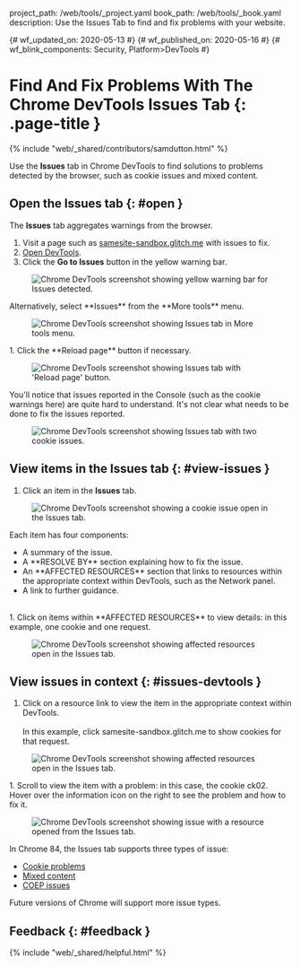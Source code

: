 project_path: /web/tools/_project.yaml
book_path: /web/tools/_book.yaml
description: Use the Issues Tab to find and fix problems with your website.

{# wf_updated_on: 2020-05-13 #}
{# wf_published_on: 2020-05-16 #}
{# wf_blink_components: Security, Platform>DevTools #}

# Find And Fix Problems With The Chrome DevTools Issues Tab {: .page-title }

{% include "web/_shared/contributors/samdutton.html" %}

Use the **Issues** tab in Chrome DevTools to find solutions to problems detected 
by the browser, such as cookie issues and mixed content.

## Open the Issues tab {: #open }

The **Issues** tab aggregates warnings from the browser. 

1. Visit a page such as <a href="https://samesite-sandbox.glitch.me/" 
title="SameSite cookie tests">samesite-sandbox.glitch.me</a> with issues to fix. 
1. [Open DevTools](/web/tools/chrome-devtools/open). 
1. Click the **Go to Issues** button in the yellow warning bar. 
  <figure>
   <img src="/web/tools/chrome-devtools/issues-tab/images/open-issues-tab.png"
        alt="Chrome DevTools screenshot showing yellow warning bar for Issues 
        detected."/>
  <!--        <figcaption>
     <b>Figure 1</b>. Open the <strong>Issues</strong> tab with the 
     <strong>Go to Issues</strong> button.
   </figcaption> -->
  </figure>
  Alternatively, select **Issues** from the **More tools** menu.
  <figure>
   <img src="/web/tools/chrome-devtools/issues-tab/images/more-tools-menu.png"
        alt="Chrome DevTools screenshot showing Issues tab in More tools menu."/>
  <!--      <figcaption>
     <b>Figure 2</b>. Open the <strong>Issues</strong> tab from the 
     <strong>More tools</strong> menu.
   </figcaption> -->
  </figure>
1. Click the **Reload page** button if necessary.
  <figure>
   <img src="/web/tools/chrome-devtools/issues-tab/images/issues-tab-before-reload.png"
        alt="Chrome DevTools screenshot showing Issues tab with 'Reload page' button."/>
  <!--      <figcaption>
     <b>Figure 2</b>. Open the <strong>Issues</strong> tab from the 
     <strong>More tools</strong> menu.
   </figcaption> -->
  </figure>
  You'll notice that issues reported in the Console (such as the cookie warnings here) are quite 
  hard to understand. It's not clear what needs to be done to fix the issues reported.
  <figure>
 <img src="/web/tools/chrome-devtools/issues-tab/images/issues-tab-after-reload.png"
      alt="Chrome DevTools screenshot showing Issues tab with two 
           cookie issues."/>
<!--      <figcaption>
   <b>Figure 2</b>. Open the <strong>Issues</strong> tab from the 
   <strong>More tools</strong> menu.
 </figcaption> -->
</figure>

## View items in the Issues tab {: #view-issues }

1. Click an item in the **Issues** tab.
<figure>
 <img src="/web/tools/chrome-devtools/issues-tab/images/issues-tab-issue-open.png"
      alt="Chrome DevTools screenshot showing a cookie issue open in the Issues tab."/>
<!--      <figcaption>
   <b>Figure 2</b>. Open the <strong>Issues</strong> tab from the 
   <strong>More tools</strong> menu.
 </figcaption> -->
</figure>
Each item has four components:
<ul>
  <li>A summary of the issue.</li>
  <li>A **RESOLVE BY** section explaining how to fix the issue.</li>
  <li>An **AFFECTED RESOURCES** section that links to resources within the appropriate context 
  within DevTools, such as the Network panel.</li>
  <li>A link to further guidance.</li>
</ul>
<br>
1. Click on items within **AFFECTED RESOURCES** to view details: in this 
example, one cookie and one request.
<figure>
 <img src="/web/tools/chrome-devtools/issues-tab/images/issues-tab-affected-resources.png"
      alt="Chrome DevTools screenshot showing affected resources open in the Issues tab."/>
<!--      <figcaption>
   <b>Figure 2</b>. Open the <strong>Issues</strong> tab from the 
   <strong>More tools</strong> menu.
 </figcaption> -->
</figure>

## View issues in context {: #issues-devtools }

1. Click on a resource link to view the item in the appropriate context within DevTools. <br><br>In 
this example, click samesite-sandbox.glitch.me to show cookies for that request.
<figure>
   <img src="/web/tools/chrome-devtools/issues-tab/images/issues-tab-view-request.png"
        alt="Chrome DevTools screenshot showing affected resources open in the Issues tab."/>
  <!--      <figcaption>
     <b>Figure 2</b>. Open the <strong>Issues</strong> tab from the 
     <strong>More tools</strong> menu.
   </figcaption> -->
  </figure>
1. Scroll to view the item with a problem: in this case, the cookie ck02. Hover over the 
information icon on the right to see the problem and how to fix it.
<figure>
   <img src="/web/tools/chrome-devtools/issues-tab/images/issues-tab-view-issue.png"
        alt="Chrome DevTools screenshot showing issue with a resource opened from the Issues tab."/>
  <!--      <figcaption>
     <b>Figure 2</b>. Open the <strong>Issues</strong> tab from the 
     <strong>More tools</strong> menu.
   </figcaption> -->
  </figure>

<aside class="note">
  <p>In Chrome 84, the Issues tab supports three types of issue:</p> 
  <ul>
    <li><a href="https://web.dev/samesite-cookies-explained" 
      title="Article on web.dev: SameSite cookies explained">Cookie 
    problems</a></li>
    <li><a href="/web/fundamentals/security/prevent-mixed-content/what-is-mixed-content" 
      title="Web Fundamentals article: What Is Mixed Content?">Mixed content</a></li>
    <li><a href="https://web.dev/coop-coep/" title="Article on web.dev: 
      Making your website 'cross-origin isolated' using COOP and COEP">COEP 
    issues</a></li>
  </ul>
  <p>Future versions of Chrome will support more issue types.</p>
</aside>

## Feedback {: #feedback }

{% include "web/_shared/helpful.html" %}
